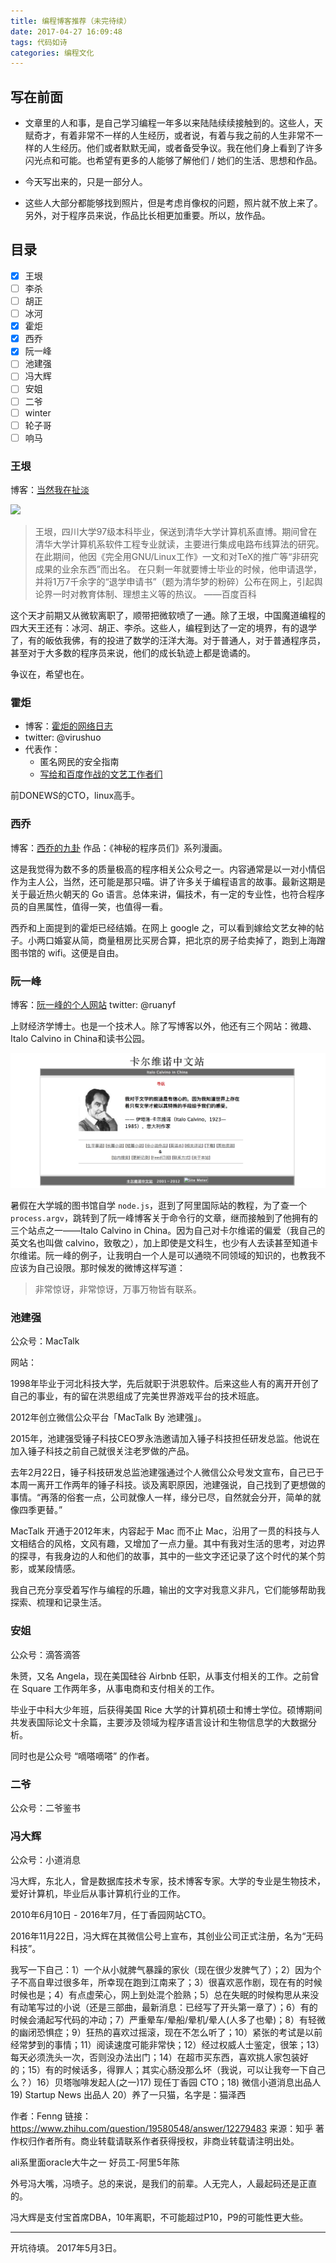 ```yaml
---
title: 编程博客推荐（未完待续）
date: 2017-04-27 16:09:48
tags: 代码如诗
categories: 编程文化
---
```


## 写在前面

- 文章里的人和事，是自己学习编程一年多以来陆陆续续接触到的。这些人，天赋奇才，有着非常不一样的人生经历，或者说，有着与我之前的人生非常不一样的人生经历。他们或者默默无闻，或者备受争议。我在他们身上看到了许多闪光点和可能。也希望有更多的人能够了解他们 / 她们的生活、思想和作品。

- 今天写出来的，只是一部分人。

- 这些人大部分都能够找到照片，但是考虑肖像权的问题，照片就不放上来了。另外，对于程序员来说，作品比长相更加重要。所以，放作品。

## 目录

- [x] 王垠
- [ ] 李杀
- [ ] 胡正
- [ ] 冰河
- [x] 霍炬
- [x] 西乔
- [x] 阮一峰
- [ ] 池建强
- [ ] 冯大辉
- [ ] 安姐
- [ ] 二爷
- [ ] winter
- [ ] 轮子哥
- [ ] 响马

### 王垠

博客：[当然我在扯淡](http://www.yinwang.org)

![](/images/)

> 王垠，四川大学97级本科毕业，保送到清华大学计算机系直博。期间曾在清华大学计算机系软件工程专业就读，主要进行集成电路布线算法的研究。在此期间，他因《完全用GNU/Linux工作》一文和对TeX的推广等“非研究成果的业余东西”而出名。 在只剩一年就要博士毕业的时候，他申请退学，并将1万7千余字的“退学申请书”（题为清华梦的粉碎）公布在网上，引起舆论界一时对教育体制、理想主义等的热议。
> ——百度百科

这个天才前期又从微软离职了，顺带把微软喷了一通。除了王垠，中国魔道编程的四大天王还有：冰河、胡正、李杀。这些人，编程到达了一定的境界，有的退学了，有的皈依我佛，有的投进了数学的汪洋大海。对于普通人，对于普通程序员，甚至对于大多数的程序员来说，他们的成长轨迹上都是诡谲的。

争议在，希望也在。

### 霍炬

- 博客：[霍炬的网络日志](http://blog.devep.net/virushuo/2011/01/27/post_76.html)
- twitter: @virushuo
- 代表作：
  - 匿名网民的安全指南
  - [写给和百度作战的文艺工作者们](http://blog.devep.net/virushuo/2011/03/26/post_78.html)

前DONEWS的CTO，linux高手。

### 西乔

博客：[西乔的九卦](http://blog.xiqiao.info/)
作品：《神秘的程序员们》系列漫画。

这是我觉得为数不多的质量极高的程序相关公众号之一。内容通常是以一对小情侣作为主人公，当然，还可能是那只喵。讲了许多关于编程语言的故事。最新这期是关于最近热火朝天的 Go 语言。总体来讲，偏技术，有一定的专业性，也符合程序员的自黑属性，值得一笑，也值得一看。

西乔和上面提到的霍炬已经结婚。在网上 google 之，可以看到嫁给文艺女神的帖子。小两口婚宴从简，商量租房比买房合算，把北京的房子给卖掉了，跑到上海蹭图书馆的 wifi。这便是自由。

### 阮一峰

博客：[阮一峰的个人网站](http://www.ruanyifeng.com/home.html)
twitter: @ruanyf



上财经济学博士。也是一个技术人。除了写博客以外，他还有三个网站：微趣、Italo Calvino in China和读书公园。

![](source/images/ruanyf_calvino.png)

暑假在大学城的图书馆自学 `node.js`，逛到了阿里国际站的教程，为了查一个`process.argv`，跳转到了阮一峰博客关于命令行的文章，继而接触到了他拥有的三个站点之一——Italo Calvino in China。因为自己对卡尔维诺的偏爱（我自己的英文名也叫做 calvino，致敬之），加上即使是文科生，也少有人去读甚至知道卡尔维诺。阮一峰的例子，让我明白一个人是可以通晓不同领域的知识的，也教我不应该为自己设限。那时候发的微博这样写道：

> 非常惊讶，非常惊讶，万事万物皆有联系。

### 池建强

公众号：MacTalk

网站：

1998年毕业于河北科技大学，先后就职于洪恩软件。后来这些人有的离开开创了自己的事业，有的留在洪恩组成了完美世界游戏平台的技术班底。

2012年创立微信公众平台「MacTalk By 池建强」。

2015年，池建强受锤子科技CEO罗永浩邀请加入锤子科技担任研发总监。他说在加入锤子科技之前自己就很关注老罗做的产品。

去年2月22日，锤子科技研发总监池建强通过个人微信公众号发文宣布，自己已于本周一离开工作两年的锤子科技。谈及离职原因，池建强说，自己找到了更想做的事情。“再落的俗套一点，公司就像人一样，缘分已尽，自然就会分开，简单的就像四季更替。”

MacTalk 开通于2012年末，内容起于 Mac 而不止 Mac，沿用了一贯的科技与人文相结合的风格，文风有趣，又增加了一点力量。其中有我对生活的思考，对边界的探寻，有我身边的人和他们的故事，其中的一些文字还记录了这个时代的某个剪影，或某段情感。

我自己充分享受着写作与编程的乐趣，输出的文字对我意义非凡，它们能够帮助我探索、梳理和记录生活。

### 安姐

公众号：滴答滴答

朱赟，又名 Angela，现在美国硅谷 Airbnb 任职，从事支付相关的工作。之前曾在 Square 工作两年多，从事电商和支付相关的工作。

毕业于中科大少年班，后获得美国 Rice 大学的计算机硕士和博士学位。硕博期间共发表国际论文十余篇，主要涉及领域为程序语言设计和生物信息学的大数据分析。

同时也是公众号 “嘀嗒嘀嗒” 的作者。

### 二爷

公众号：二爷鉴书

### 冯大辉

公众号：小道消息

冯大辉，东北人，曾是数据库技术专家，技术博客专家。大学的专业是生物技术，爱好计算机，毕业后从事计算机行业的工作。

2010年6月10日 - 2016年7月，任丁香园网站CTO。

2016年11月22日，冯大辉在其微信公号上宣布，其创业公司正式注册，名为“无码科技”。

我写一下自己：1）一个从小就脾气暴躁的家伙（现在很少发脾气了）；2）因为个子不高自卑过很多年，所幸现在跑到江南来了；3）很喜欢恶作剧，现在有的时候时候也是；4）有点虚荣心，网上到处混个脸熟；5）总在失眠的时候构思从来没有动笔写过的小说（还是三部曲，最新消息：已经写了开头第一章了）；6）有的时候会涌起写代码的冲动；7）严重晕车/晕船/晕机/晕人(人多了也晕)；8）有轻微的幽闭恐惧症；9）狂热的喜欢过摇滚，现在不怎么听了；10）紧张的考试是以前经常梦到的事情；11）阅读速度可能非常快；12）经过权威人士鉴定，很笨；13）每天必须洗头一次，否则没办法出门；14）在超市买东西，喜欢挑人家包装好的；15）有的时候话多，得罪人；其实心肠没那么坏（我说，可以让我夸一下自己么？）16）贝塔咖啡发起人(之一)17)  现任丁香园 CTO；18)  微信小道消息出品人19)  Startup News 出品人 20）养了一只猫，名字是：猫泽西

作者：Fenng
链接：https://www.zhihu.com/question/19580548/answer/12279483
来源：知乎
著作权归作者所有。商业转载请联系作者获得授权，非商业转载请注明出处。

ali系里面oracle大牛之一
好员工-阿里5年陈

外号冯大嘴，冯喷子。总的来说，是我们的前辈。人无完人，人最起码还是正直的。

冯大辉是支付宝首席DBA，10年离职，不可能超过P10，P9的可能性更大些。  

---

开坑待填。
2017年5月3日。